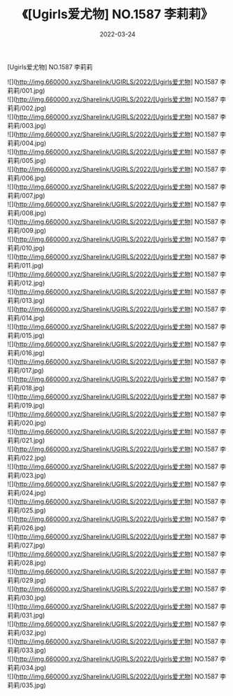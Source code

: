 ﻿---
layout: post
title:  《[Ugirls爱尤物] NO.1587 李莉莉》
date:   2022-03-24
img: http://img.660000.xyz/Sharelink/UGIRLS/2022/[Ugirls爱尤物] NO.1587 李莉莉/000.jpg
categories: [美女, 清纯, 唯美]
---

[Ugirls爱尤物] NO.1587 李莉莉

 ![](http://img.660000.xyz/Sharelink/UGIRLS/2022/[Ugirls爱尤物] NO.1587 李莉莉/001.jpg) <br>![](http://img.660000.xyz/Sharelink/UGIRLS/2022/[Ugirls爱尤物] NO.1587 李莉莉/002.jpg) <br>![](http://img.660000.xyz/Sharelink/UGIRLS/2022/[Ugirls爱尤物] NO.1587 李莉莉/003.jpg) <br>![](http://img.660000.xyz/Sharelink/UGIRLS/2022/[Ugirls爱尤物] NO.1587 李莉莉/004.jpg) <br>![](http://img.660000.xyz/Sharelink/UGIRLS/2022/[Ugirls爱尤物] NO.1587 李莉莉/005.jpg) <br>![](http://img.660000.xyz/Sharelink/UGIRLS/2022/[Ugirls爱尤物] NO.1587 李莉莉/006.jpg) <br>![](http://img.660000.xyz/Sharelink/UGIRLS/2022/[Ugirls爱尤物] NO.1587 李莉莉/007.jpg) <br>![](http://img.660000.xyz/Sharelink/UGIRLS/2022/[Ugirls爱尤物] NO.1587 李莉莉/008.jpg) <br>![](http://img.660000.xyz/Sharelink/UGIRLS/2022/[Ugirls爱尤物] NO.1587 李莉莉/009.jpg) <br>![](http://img.660000.xyz/Sharelink/UGIRLS/2022/[Ugirls爱尤物] NO.1587 李莉莉/010.jpg) <br>![](http://img.660000.xyz/Sharelink/UGIRLS/2022/[Ugirls爱尤物] NO.1587 李莉莉/011.jpg) <br>![](http://img.660000.xyz/Sharelink/UGIRLS/2022/[Ugirls爱尤物] NO.1587 李莉莉/012.jpg) <br>![](http://img.660000.xyz/Sharelink/UGIRLS/2022/[Ugirls爱尤物] NO.1587 李莉莉/013.jpg) <br>![](http://img.660000.xyz/Sharelink/UGIRLS/2022/[Ugirls爱尤物] NO.1587 李莉莉/014.jpg) <br>![](http://img.660000.xyz/Sharelink/UGIRLS/2022/[Ugirls爱尤物] NO.1587 李莉莉/015.jpg) <br>![](http://img.660000.xyz/Sharelink/UGIRLS/2022/[Ugirls爱尤物] NO.1587 李莉莉/016.jpg) <br>![](http://img.660000.xyz/Sharelink/UGIRLS/2022/[Ugirls爱尤物] NO.1587 李莉莉/017.jpg) <br>![](http://img.660000.xyz/Sharelink/UGIRLS/2022/[Ugirls爱尤物] NO.1587 李莉莉/018.jpg) <br>![](http://img.660000.xyz/Sharelink/UGIRLS/2022/[Ugirls爱尤物] NO.1587 李莉莉/019.jpg) <br>![](http://img.660000.xyz/Sharelink/UGIRLS/2022/[Ugirls爱尤物] NO.1587 李莉莉/020.jpg) <br>![](http://img.660000.xyz/Sharelink/UGIRLS/2022/[Ugirls爱尤物] NO.1587 李莉莉/021.jpg) <br>![](http://img.660000.xyz/Sharelink/UGIRLS/2022/[Ugirls爱尤物] NO.1587 李莉莉/022.jpg) <br>![](http://img.660000.xyz/Sharelink/UGIRLS/2022/[Ugirls爱尤物] NO.1587 李莉莉/023.jpg) <br>![](http://img.660000.xyz/Sharelink/UGIRLS/2022/[Ugirls爱尤物] NO.1587 李莉莉/024.jpg) <br>![](http://img.660000.xyz/Sharelink/UGIRLS/2022/[Ugirls爱尤物] NO.1587 李莉莉/025.jpg) <br>![](http://img.660000.xyz/Sharelink/UGIRLS/2022/[Ugirls爱尤物] NO.1587 李莉莉/026.jpg) <br>![](http://img.660000.xyz/Sharelink/UGIRLS/2022/[Ugirls爱尤物] NO.1587 李莉莉/027.jpg) <br>![](http://img.660000.xyz/Sharelink/UGIRLS/2022/[Ugirls爱尤物] NO.1587 李莉莉/028.jpg) <br>![](http://img.660000.xyz/Sharelink/UGIRLS/2022/[Ugirls爱尤物] NO.1587 李莉莉/029.jpg) <br>![](http://img.660000.xyz/Sharelink/UGIRLS/2022/[Ugirls爱尤物] NO.1587 李莉莉/030.jpg) <br>![](http://img.660000.xyz/Sharelink/UGIRLS/2022/[Ugirls爱尤物] NO.1587 李莉莉/031.jpg) <br>![](http://img.660000.xyz/Sharelink/UGIRLS/2022/[Ugirls爱尤物] NO.1587 李莉莉/032.jpg) <br>![](http://img.660000.xyz/Sharelink/UGIRLS/2022/[Ugirls爱尤物] NO.1587 李莉莉/033.jpg) <br>![](http://img.660000.xyz/Sharelink/UGIRLS/2022/[Ugirls爱尤物] NO.1587 李莉莉/034.jpg) <br>![](http://img.660000.xyz/Sharelink/UGIRLS/2022/[Ugirls爱尤物] NO.1587 李莉莉/035.jpg) <br>